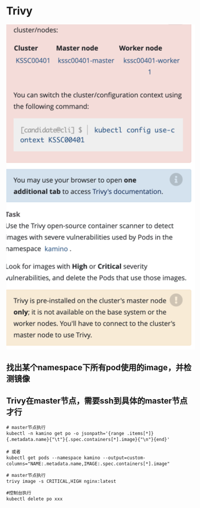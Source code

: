 # Trivy

![9](../images/9.png)

## 找出某个namespace下所有pod使用的image，并检测镜像
## Trivy在master节点，需要ssh到具体的master节点才行



```shell
# master节点执行
kubectl -n kamino get po -o jsonpath='{range .items[*]}{.metadata.name}{"\t"}{.spec.containers[*].image}{"\n"}{end}'

# 或者
kubectl get pods --namespace kamino --output=custom-columns="NAME:.metadata.name,IMAGE:.spec.containers[*].image"
```

```shell
# master节点执行
trivy image -s CRITICAL,HIGH nginx:latest
```

```shell
#控制台执行
kubectl delete po xxx
```